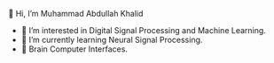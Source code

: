 👋 Hi, I’m Muhammad Abdullah Khalid
- 👀 I’m interested in Digital Signal Processing and Machine Learning.
- 🌱 I’m currently learning Neural Signal Processing. 
- 👀 Brain Computer Interfaces.
<!---
makhalid1999/makhalid1999 is a ✨ special ✨ repository because its `README.md` (this file) appears on your GitHub profile.
You can click the Preview link to take a look at your changes.
--->
